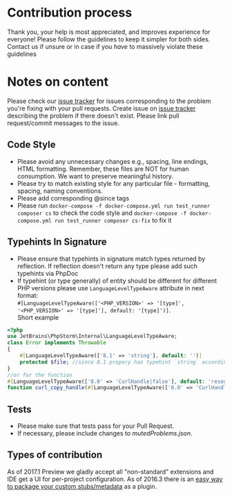 # Contribution process
Thank you, your help is most appreciated, and improves experience for everyone!
Please follow the guidelines to keep it simpler for both sides. Contact us if unsure or in case if you *have* to massively violate these guidelines

# Notes on content
Please check our [issue tracker] for issues corresponding to the problem you're fixing with your pull requests. Create issue on [issue tracker] describing the problem if there doesn't exist. Please link pull request/commit messages to the issue.

## Code Style
* Please avoid any unnecessary changes e.g., spacing, line endings, HTML formatting. Remember, these files are NOT for human consumption. We want to preserve meaningful history.
* Please try to match existing style for any particular file - formatting, spacing, naming conventions.
* Please add corresponding @since tags
* Please run `docker-compose -f docker-compose.yml run test_runner composer cs` to check the code style and `docker-compose -f docker-compose.yml run test_runner composer cs-fix` to fix it

## Typehints In Signature
* Please ensure that typehints in signature match types returned by reflection. If reflection doesn't return any type please add such typehints via PhpDoc
* If typehint (or type generally) of entity should be different for different PHP versions please use `LanguageLevelTypeAware` attribute in next format:</br>
`#[LanguageLevelTypeAware(['<PHP_VERSION>' => '[type]', '<PHP_VERSION>' => '[type]'], default: '[type]')]`.
</br> Short example
```php
<?php
use JetBrains\PhpStorm\Internal\LanguageLevelTypeAware;
class Error implements Throwable
{
    #[LanguageLevelTypeAware(['8.1' => 'string'], default: '')]
    protected $file; //since 8.1 propery has typehint `string` according to reflection but didn't have any typehints before
}
//or for the function
#[LanguageLevelTypeAware(['8.0' => 'CurlHandle|false'], default: 'resource|false')]
function curl_copy_handle(#[LanguageLevelTypeAware(['8.0' => 'CurlHandle'], default: 'resource')] $handle) {}
```

## Tests
 * Please make sure that tests pass for your Pull Request. 
 * If necessary, please include changes to *mutedProblems.json*.
 
## Types of contribution
As of 2017.1 Preview we gladly accept all "non-standard" extensions and IDE get a UI for per-project configuration.
As of 2016.3 there is an [easy way to package your custom stubs/metadata] as a plugin.


[issue tracker]:https://youtrack.jetbrains.com/issues/WI?q=%23Unresolved+%23%7BPHP+lib+stubs%7D+
[easy way to package your custom stubs/metadata]:https://github.com/artspb/phpstorm-library-plugin
